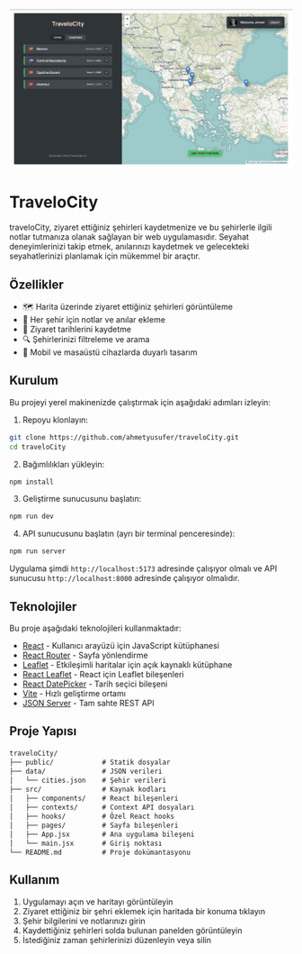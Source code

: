 ![Promotional image](src/assets/travelocity.png)

# TraveloCity

traveloCity, ziyaret ettiğiniz şehirleri kaydetmenize ve bu şehirlerle ilgili notlar tutmanıza olanak sağlayan bir web uygulamasıdır. Seyahat deneyimlerinizi takip etmek, anılarınızı kaydetmek ve gelecekteki seyahatlerinizi planlamak için mükemmel bir araçtır.

## Özellikler

- 🗺️ Harita üzerinde ziyaret ettiğiniz şehirleri görüntüleme
- 📝 Her şehir için notlar ve anılar ekleme
- 📅 Ziyaret tarihlerini kaydetme
- 🔍 Şehirlerinizi filtreleme ve arama
- 📱 Mobil ve masaüstü cihazlarda duyarlı tasarım

## Kurulum

Bu projeyi yerel makinenizde çalıştırmak için aşağıdaki adımları izleyin:

1. Repoyu klonlayın:
```bash
git clone https://github.com/ahmetyusufer/traveloCity.git
cd traveloCity
```

2. Bağımlılıkları yükleyin:
```bash
npm install
```

3. Geliştirme sunucusunu başlatın:
```bash
npm run dev
```

4. API sunucusunu başlatın (ayrı bir terminal penceresinde):
```bash
npm run server
```

Uygulama şimdi `http://localhost:5173` adresinde çalışıyor olmalı ve API sunucusu `http://localhost:8000` adresinde çalışıyor olmalıdır.

## Teknolojiler

Bu proje aşağıdaki teknolojileri kullanmaktadır:

- [React](https://react.dev/) - Kullanıcı arayüzü için JavaScript kütüphanesi
- [React Router](https://reactrouter.com/) - Sayfa yönlendirme
- [Leaflet](https://leafletjs.com/) - Etkileşimli haritalar için açık kaynaklı kütüphane
- [React Leaflet](https://react-leaflet.js.org/) - React için Leaflet bileşenleri
- [React DatePicker](https://reactdatepicker.com/) - Tarih seçici bileşeni
- [Vite](https://vitejs.dev/) - Hızlı geliştirme ortamı
- [JSON Server](https://github.com/typicode/json-server) - Tam sahte REST API

## Proje Yapısı

```
traveloCity/
├── public/            # Statik dosyalar
├── data/              # JSON verileri
│   └── cities.json    # Şehir verileri
├── src/               # Kaynak kodları
│   ├── components/    # React bileşenleri
│   ├── contexts/      # Context API dosyaları
│   ├── hooks/         # Özel React hooks
│   ├── pages/         # Sayfa bileşenleri
│   ├── App.jsx        # Ana uygulama bileşeni
│   └── main.jsx       # Giriş noktası
└── README.md          # Proje dokümantasyonu
```

## Kullanım

1. Uygulamayı açın ve haritayı görüntüleyin
2. Ziyaret ettiğiniz bir şehri eklemek için haritada bir konuma tıklayın
3. Şehir bilgilerini ve notlarınızı girin
4. Kaydettiğiniz şehirleri solda bulunan panelden görüntüleyin
5. İstediğiniz zaman şehirlerinizi düzenleyin veya silin
